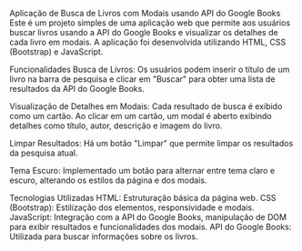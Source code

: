 Aplicação de Busca de Livros com Modais usando API do Google Books
Este é um projeto simples de uma aplicação web que permite aos usuários buscar livros usando a API do Google Books e visualizar os detalhes de cada livro em modais. A aplicação foi desenvolvida utilizando HTML, CSS (Bootstrap) e JavaScript.

Funcionalidades
Busca de Livros: Os usuários podem inserir o título de um livro na barra de pesquisa e clicar em "Buscar" para obter uma lista de resultados da API do Google Books.

Visualização de Detalhes em Modais: Cada resultado de busca é exibido como um cartão. Ao clicar em um cartão, um modal é aberto exibindo detalhes como título, autor, descrição e imagem do livro.

Limpar Resultados: Há um botão "Limpar" que permite limpar os resultados da pesquisa atual.

Tema Escuro: Implementado um botão para alternar entre tema claro e escuro, alterando os estilos da página e dos modais.

Tecnologias Utilizadas
HTML: Estruturação básica da página web.
CSS (Bootstrap): Estilização dos elementos, responsividade e modais.
JavaScript: Integração com a API do Google Books, manipulação de DOM para exibir resultados e funcionalidades dos modais.
API do Google Books: Utilizada para buscar informações sobre os livros.
